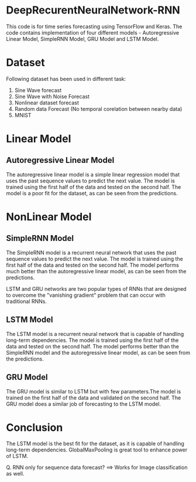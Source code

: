# DeepRecurentNeuralNetwork-RNN

This code is for time series forecasting using TensorFlow and Keras. 
The code contains implementation of four different models - Autoregressive Linear Model, SimpleRNN Model, GRU Model and LSTM Model.

# Dataset
Following dataset has been used in different task:
1. Sine Wave forecast
2. Sine Wave with Noise Forecast
3. Nonlinear dataset forecast
4. Random data Forecast (No temporal corelation between nearby data)
5. MNIST

# Linear Model
## Autoregressive Linear Model
The autoregressive linear model is a simple linear regression model that uses the past sequence values to predict the next value. The model is trained using the first half of the data and tested on the second half. The model is a poor fit for the dataset, as can be seen from the predictions.

# NonLinear Model
## SimpleRNN Model
The SimpleRNN model is a recurrent neural network that uses the past sequence values to predict the next value. The model is trained using the first half of the data and tested on the second half. The model performs much better than the autoregressive linear model, as can be seen from the predictions.

LSTM and GRU networks are two popular types of RNNs that are designed to overcome the "vanishing gradient" problem that can occur with traditional RNNs.

## LSTM Model
The LSTM model is a recurrent neural network that is capable of handling long-term dependencies. The model is trained using the first half of the data and tested on the second half. The model performs better than the SimpleRNN model and the autoregressive linear model, as can be seen from the predictions.

## GRU Model
The GRU model is similar to LSTM but with few parameters.The model is trained on the first half of the data and validated on the second half. The GRU model does a similar job of forecasting to the LSTM model.

# Conclusion
The LSTM model is the best fit for the dataset, as it is capable of handling long-term dependencies.
GlobalMaxPooling is great tool to enhance power of LSTM.

Q. RNN only for sequence data forecast?
==> Works for Image classification as well.

